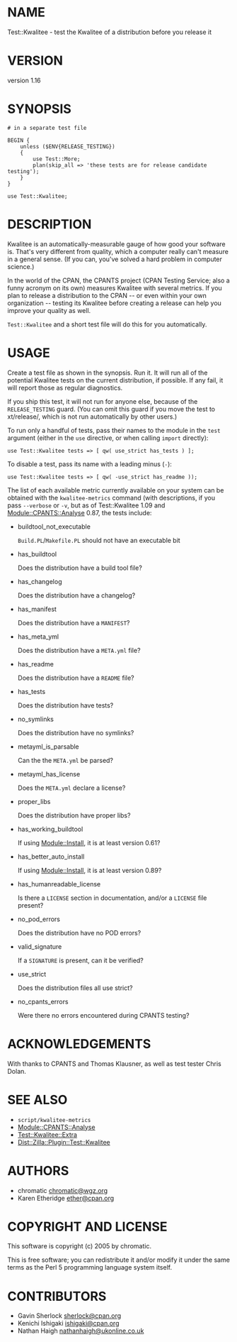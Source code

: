 # NAME

Test::Kwalitee - test the Kwalitee of a distribution before you release it

# VERSION

version 1.16

# SYNOPSIS

    # in a separate test file

    BEGIN {
        unless ($ENV{RELEASE_TESTING})
        {
            use Test::More;
            plan(skip_all => 'these tests are for release candidate testing');
        }
    }

    use Test::Kwalitee;

# DESCRIPTION

Kwalitee is an automatically-measurable gauge of how good your software is.
That's very different from quality, which a computer really can't measure in a
general sense.  (If you can, you've solved a hard problem in computer science.)

In the world of the CPAN, the CPANTS project (CPAN Testing Service; also a
funny acronym on its own) measures Kwalitee with several metrics.  If you plan
to release a distribution to the CPAN -- or even within your own organization
\-- testing its Kwalitee before creating a release can help you improve your
quality as well.

`Test::Kwalitee` and a short test file will do this for you automatically.

# USAGE

Create a test file as shown in the synopsis.  Run it.  It will run all of the
potential Kwalitee tests on the current distribution, if possible.  If any
fail, it will report those as regular diagnostics.

If you ship this test, it will not run for anyone else, because of the
`RELEASE_TESTING` guard. (You can omit this guard if you move the test to
xt/release/, which is not run automatically by other users.)

To run only a handful of tests, pass their names to the module in the `test`
argument (either in the `use` directive, or when calling `import` directly):

    use Test::Kwalitee tests => [ qw( use_strict has_tests ) ];

To disable a test, pass its name with a leading minus (`-`):

    use Test::Kwalitee tests => [ qw( -use_strict has_readme ));

The list of each available metric currently available on your
system can be obtained with the `kwalitee-metrics` command (with
descriptions, if you pass `--verbose` or `-v`, but
as of Test::Kwalitee 1.09 and [Module::CPANTS::Analyse](http://search.cpan.org/perldoc?Module::CPANTS::Analyse) 0.87, the tests include:

- buildtool\_not\_executable

    `Build.PL`/`Makefile.PL` should not have an executable bit

- has\_buildtool

    Does the distribution have a build tool file?

- has\_changelog

    Does the distribution have a changelog?

- has\_manifest

    Does the distribution have a `MANIFEST`?

- has\_meta\_yml

    Does the distribution have a `META.yml` file?

- has\_readme

    Does the distribution have a `README` file?

- has\_tests

    Does the distribution have tests?

- no\_symlinks

    Does the distribution have no symlinks?

- metayml\_is\_parsable

    Can the the `META.yml` be parsed?

- metayml\_has\_license

    Does the `META.yml` declare a license?

- proper\_libs

    Does the distribution have proper libs?

- has\_working\_buildtool

    If using [Module::Install](http://search.cpan.org/perldoc?Module::Install), it is at least version 0.61?

- has\_better\_auto\_install

    If using [Module::Install](http://search.cpan.org/perldoc?Module::Install), it is at least version 0.89?

- has\_humanreadable\_license

    Is there a `LICENSE` section in documentation, and/or a `LICENSE` file
    present?

- no\_pod\_errors

    Does the distribution have no POD errors?

- valid\_signature

    If a `SIGNATURE` is present, can it be verified?

- use\_strict

    Does the distribution files all use strict?

- no\_cpants\_errors

    Were there no errors encountered during CPANTS testing?

# ACKNOWLEDGEMENTS

With thanks to CPANTS and Thomas Klausner, as well as test tester Chris Dolan.

# SEE ALSO

- `script/kwalitee-metrics`
- [Module::CPANTS::Analyse](http://search.cpan.org/perldoc?Module::CPANTS::Analyse)
- [Test::Kwalitee::Extra](http://search.cpan.org/perldoc?Test::Kwalitee::Extra)
- [Dist::Zilla::Plugin::Test::Kwalitee](http://search.cpan.org/perldoc?Dist::Zilla::Plugin::Test::Kwalitee)

# AUTHORS

- chromatic <chromatic@wgz.org>
- Karen Etheridge <ether@cpan.org>

# COPYRIGHT AND LICENSE

This software is copyright (c) 2005 by chromatic.

This is free software; you can redistribute it and/or modify it under
the same terms as the Perl 5 programming language system itself.

# CONTRIBUTORS

- Gavin Sherlock <sherlock@cpan.org>
- Kenichi Ishigaki <ishigaki@cpan.org>
- Nathan Haigh <nathanhaigh@ukonline.co.uk>
